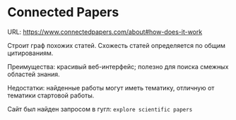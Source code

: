 # Connected Papers
URL: https://www.connectedpapers.com/about#how-does-it-work

Строит граф похожих статей. Схожесть статей определяется по общим цитированиям. 

Преимущества: красивый веб-интерфейс; полезно для поиска смежных областей знания.

Недостатки: найденные работы могут иметь тематику, отличную от тематики стартовой работы.

Сайт был найден запросом в гугл: `explore scientific papers`